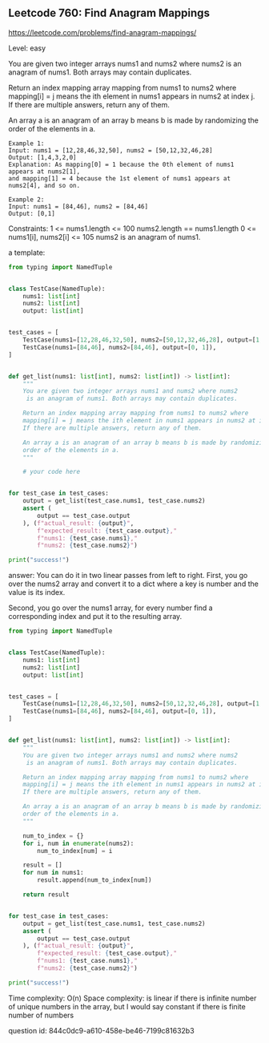## Leetcode 760: Find Anagram Mappings

https://leetcode.com/problems/find-anagram-mappings/

Level: easy

You are given two integer arrays nums1 and nums2 where nums2 is an anagram of nums1. 
Both arrays may contain duplicates.

Return an index mapping array mapping from nums1 to nums2 where mapping[i] = j means the ith 
element in nums1 appears in nums2 at index j. If there are multiple answers, return any of them.

An array a is an anagram of an array b means b is made by randomizing the order of the elements in a.


```
Example 1:
Input: nums1 = [12,28,46,32,50], nums2 = [50,12,32,46,28]
Output: [1,4,3,2,0]
Explanation: As mapping[0] = 1 because the 0th element of nums1 appears at nums2[1], 
and mapping[1] = 4 because the 1st element of nums1 appears at nums2[4], and so on.

Example 2:
Input: nums1 = [84,46], nums2 = [84,46]
Output: [0,1]
```

Constraints:
1 <= nums1.length <= 100
nums2.length == nums1.length
0 <= nums1[i], nums2[i] <= 105
nums2 is an anagram of nums1.

a template:
```python
from typing import NamedTuple


class TestCase(NamedTuple):
    nums1: list[int]
    nums2: list[int]
    output: list[int]


test_cases = [
    TestCase(nums1=[12,28,46,32,50], nums2=[50,12,32,46,28], output=[1,4,3,2,0]),
    TestCase(nums1=[84,46], nums2=[84,46], output=[0, 1]),
]


def get_list(nums1: list[int], nums2: list[int]) -> list[int]:
    """
    You are given two integer arrays nums1 and nums2 where nums2
     is an anagram of nums1. Both arrays may contain duplicates.

    Return an index mapping array mapping from nums1 to nums2 where 
    mapping[i] = j means the ith element in nums1 appears in nums2 at index j. 
    If there are multiple answers, return any of them.

    An array a is an anagram of an array b means b is made by randomizing the 
    order of the elements in a.
    """

    # your code here


for test_case in test_cases:
    output = get_list(test_case.nums1, test_case.nums2)
    assert (
        output == test_case.output
    ), (f"actual_result: {output}",
        f"expected_result: {test_case.output},"
        f"nums1: {test_case.nums1},"
        f"nums2: {test_case.nums2}")

print("success!")
```

answer:
You can do it in two linear passes from left to right.
First, you go over the nums2 array and convert it to
a dict where a key is number and the value is its index.

Second, you go over the nums1 array, for every number
find a corresponding index and put it to the resulting
array.

```python
from typing import NamedTuple


class TestCase(NamedTuple):
    nums1: list[int]
    nums2: list[int]
    output: list[int]


test_cases = [
    TestCase(nums1=[12,28,46,32,50], nums2=[50,12,32,46,28], output=[1,4,3,2,0]),
    TestCase(nums1=[84,46], nums2=[84,46], output=[0, 1]),
]


def get_list(nums1: list[int], nums2: list[int]) -> list[int]:
    """
    You are given two integer arrays nums1 and nums2 where nums2
     is an anagram of nums1. Both arrays may contain duplicates.

    Return an index mapping array mapping from nums1 to nums2 where 
    mapping[i] = j means the ith element in nums1 appears in nums2 at index j. 
    If there are multiple answers, return any of them.

    An array a is an anagram of an array b means b is made by randomizing the 
    order of the elements in a.
    """

    num_to_index = {}
    for i, num in enumerate(nums2):
        num_to_index[num] = i

    result = []
    for num in nums1:
        result.append(num_to_index[num])

    return result


for test_case in test_cases:
    output = get_list(test_case.nums1, test_case.nums2)
    assert (
        output == test_case.output
    ), (f"actual_result: {output}",
        f"expected_result: {test_case.output},"
        f"nums1: {test_case.nums1},"
        f"nums2: {test_case.nums2}")

print("success!")
```

Time complexity: O(n)
Space complexity: is linear if there is infinite number of unique numbers in the
array, but I would say constant if there is finite number of numbers

question id: 844c0dc9-a610-458e-be46-7199c81632b3
